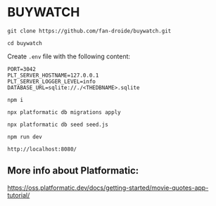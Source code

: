 # BUYWATCH


`git clone https://github.com/fan-droide/buywatch.git`

`cd buywatch`

Create `.env` file with the following content:

```
PORT=3042
PLT_SERVER_HOSTNAME=127.0.0.1
PLT_SERVER_LOGGER_LEVEL=info
DATABASE_URL=sqlite://./<THEDBNAME>.sqlite

```

`npm i`

`npx platformatic db migrations apply`

`npx platformatic db seed seed.js`

`npm run dev`

`http://localhost:8080/`


## More info about Platformatic:
https://oss.platformatic.dev/docs/getting-started/movie-quotes-app-tutorial/
